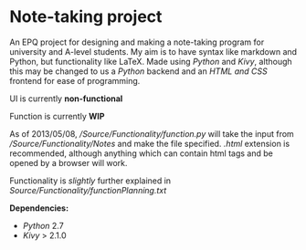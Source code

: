 Note-taking project
===================

An EPQ project for designing and making a note-taking program for university and A-level students. My aim is to have syntax like markdown and Python, but functionality like LaTeX.
Made using *Python* and *Kivy*, although this may be changed to us a *Python* backend and an *HTML and CSS* frontend for ease of programming.

UI is currently **non-functional**

Function is currently **WIP**

As of 2013/05/08, */Source/Functionality/function.py* will take the input from */Source/Functionality/Notes* and make the file specified. *.html* extension is recommended, although anything which can contain html tags and be opened by a browser will work.

Functionality is *slightly* further explained in *Source/Functionality/functionPlanning.txt*

**Dependencies:**
* *Python* 2.7
* *Kivy* > 2.1.0
